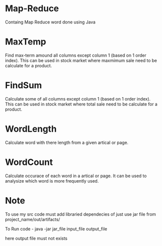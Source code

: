 # Map-Reduce
Containg Map Reduce word done using Java

# MaxTemp
Find max-term amound all columns except column 1 (based on 1 order index). This can be used in stock market where maxmimum sale need to be calculate for a product.

# FindSum
Calculate some of all columns except column 1 (based on 1 order index). This can be used in stock market where total sale need to be calculate for a product.

# WordLength
Calculate word with there length from a given artical or page.

# WordCount
Calculate occurace of each word in a artical or page. It can be used to analysize which word is more frequently used.

# Note
To use my src code must add libraried dependecies of just use jar file from project_name/out/artifacts/

To Run code - java -jar jar_file input_file output_file

here output file must not exists
